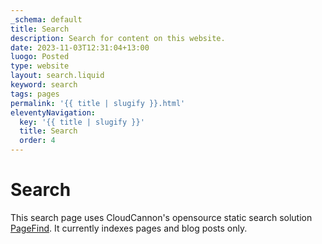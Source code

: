```yaml
---
_schema: default
title: Search
description: Search for content on this website.
date: 2023-11-03T12:31:04+13:00
luogo: Posted
type: website
layout: search.liquid
keyword: search
tags: pages
permalink: '{{ title | slugify }}.html'
eleventyNavigation:
  key: '{{ title | slugify }}'
  title: Search
  order: 4
---
```

# Search

This search page uses CloudCannon's opensource static search solution <a target="_blank" rel="noopener" href="https://pagefind.app/">PageFind</a>. It currently indexes pages and blog posts only.